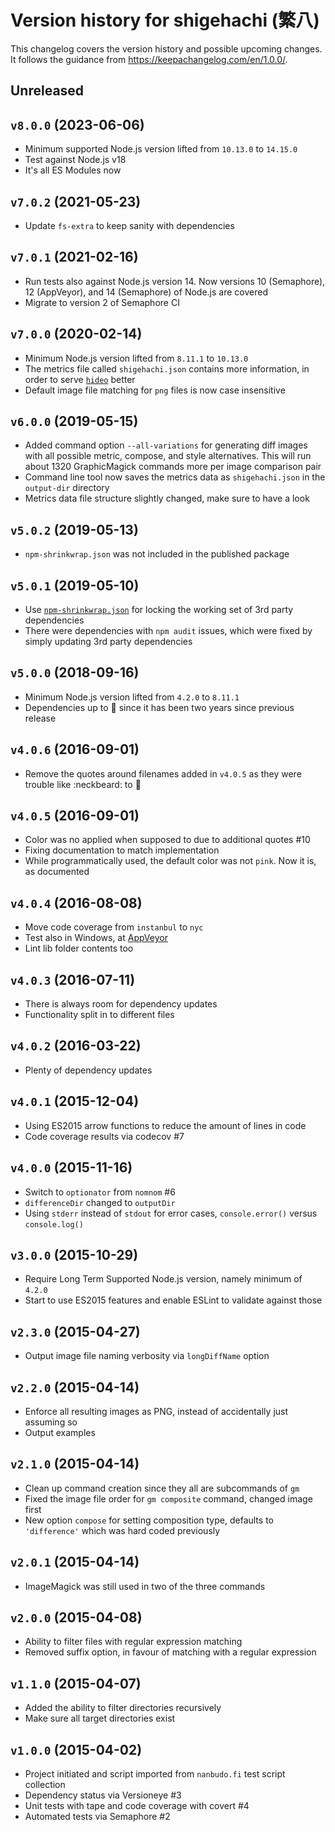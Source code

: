 # Version history for shigehachi (繁八)

This changelog covers the version history and possible upcoming changes.
It follows the guidance from https://keepachangelog.com/en/1.0.0/.

## Unreleased

## `v8.0.0` (2023-06-06)

- Minimum supported Node.js version lifted from `10.13.0` to `14.15.0`
- Test against Node.js v18
- It's all ES Modules now

## `v7.0.2` (2021-05-23)
- Update `fs-extra` to keep sanity with dependencies

## `v7.0.1` (2021-02-16)
- Run tests also against Node.js version 14. Now versions 10 (Semaphore), 12 (AppVeyor), and 14 (Semaphore) of Node.js are covered
- Migrate to version 2 of Semaphore CI

## `v7.0.0` (2020-02-14)
- Minimum Node.js version lifted from `8.11.1` to `10.13.0`
- The metrics file called `shigehachi.json` contains more information, in order to serve [`hideo`](https://github.com/paazmaya/hideo) better
- Default image file matching for `png` files is now case insensitive

## `v6.0.0` (2019-05-15)
- Added command option `--all-variations` for generating diff images with all possible metric, compose, and style alternatives. This will run about 1320 GraphicMagick commands more per image comparison pair
- Command line tool now saves the metrics data as `shigehachi.json` in the `output-dir` directory
- Metrics data file structure slightly changed, make sure to have a look

## `v5.0.2` (2019-05-13)
- `npm-shrinkwrap.json` was not included in the published package

## `v5.0.1` (2019-05-10)
- Use [`npm-shrinkwrap.json`](https://docs.npmjs.com/files/shrinkwrap.json) for locking the working set of 3rd party dependencies
- There were dependencies with `npm audit` issues, which were fixed by simply updating 3rd party dependencies

## `v5.0.0` (2018-09-16)
- Minimum Node.js version lifted from `4.2.0` to `8.11.1`
- Dependencies up to :tophat: since it has been two years since previous release

## `v4.0.6` (2016-09-01)
- Remove the quotes around filenames added in `v4.0.5` as they were trouble like :neckbeard: to :princess:

## `v4.0.5` (2016-09-01)
- Color was no applied when supposed to due to additional quotes #10
- Fixing documentation to match implementation
- While programmatically used, the default color was not `pink`. Now it is, as documented

## `v4.0.4` (2016-08-08)
- Move code coverage from `instanbul` to `nyc`
- Test also in Windows, at [AppVeyor](https://ci.appveyor.com/project/paazmaya/shigehachi)
- Lint lib folder contents too

## `v4.0.3` (2016-07-11)
- There is always room for dependency updates
- Functionality split in to different files

## `v4.0.2` (2016-03-22)
- Plenty of dependency updates

## `v4.0.1` (2015-12-04)
- Using ES2015 arrow functions to reduce the amount of lines in code
- Code coverage results via codecov #7

## `v4.0.0` (2015-11-16)
- Switch to `optionator` from `nomnom` #6
- `differenceDir` changed to `outputDir`
- Using `stderr` instead of `stdout` for error cases, `console.error()` versus `console.log()`

## `v3.0.0` (2015-10-29)
- Require Long Term Supported Node.js version, namely minimum of `4.2.0`
- Start to use ES2015 features and enable ESLint to validate against those

## `v2.3.0` (2015-04-27)
- Output image file naming verbosity via `longDiffName` option

## `v2.2.0` (2015-04-14)
- Enforce all resulting images as PNG, instead of accidentally just assuming so
- Output examples

## `v2.1.0` (2015-04-14)
- Clean up command creation since they all are subcommands of `gm`
- Fixed the image file order for `gm composite` command, changed image first
- New option `compose` for setting composition type,
  defaults to `'difference'` which was hard coded previously

## `v2.0.1` (2015-04-14)
- ImageMagick was still used in two of the three commands

## `v2.0.0` (2015-04-08)
- Ability to filter files with regular expression matching
- Removed suffix option, in favour of matching with a regular expression

## `v1.1.0` (2015-04-07)
- Added the ability to filter directories recursively
- Make sure all target directories exist

## `v1.0.0` (2015-04-02)
- Project initiated and script imported from `nanbudo.fi` test script collection
- Dependency status via Versioneye #3
- Unit tests with tape and code coverage with covert #4
- Automated tests via Semaphore #2
